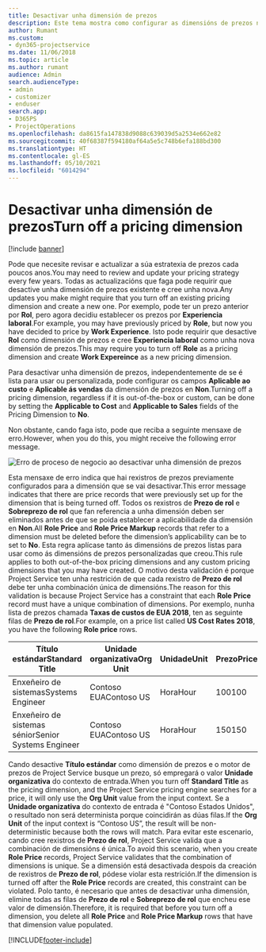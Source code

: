 ```yaml
---
title: Desactivar unha dimensión de prezos
description: Este tema mostra como configurar as dimensións de prezos na solución Project Service.
author: Rumant
ms.custom:
- dyn365-projectservice
ms.date: 11/06/2018
ms.topic: article
ms.author: rumant
audience: Admin
search.audienceType:
- admin
- customizer
- enduser
search.app:
- D365PS
- ProjectOperations
ms.openlocfilehash: da8615fa147838d9088c639039d5a2534e662e82
ms.sourcegitcommit: 40f68387f594180af64a5e5c748b6efa188bd300
ms.translationtype: HT
ms.contentlocale: gl-ES
ms.lasthandoff: 05/10/2021
ms.locfileid: "6014294"
---
```

# <a name="turn-off-a-pricing-dimension"></a><span data-ttu-id="1586c-103">Desactivar unha dimensión de prezos</span><span class="sxs-lookup"><span data-stu-id="1586c-103">Turn off a pricing dimension</span></span>

[!include [banner](../includes/psa-now-project-operations.md)]

<span data-ttu-id="1586c-104">Pode que necesite revisar e actualizar a súa estratexia de prezos cada poucos anos.</span><span class="sxs-lookup"><span data-stu-id="1586c-104">You may need to review and update your pricing strategy every few years.</span></span> <span data-ttu-id="1586c-105">Todas as actualizacións que faga pode requirir que desactive unha dimensión de prezos existente e cree unha nova.</span><span class="sxs-lookup"><span data-stu-id="1586c-105">Any updates you make might require that you turn off an existing pricing dimension and create a new one.</span></span> <span data-ttu-id="1586c-106">Por exemplo, pode ter un prezo anterior por **Rol**, pero agora decidiu establecer os prezos por **Experiencia laboral**.</span><span class="sxs-lookup"><span data-stu-id="1586c-106">For example, you may have previously priced by **Role**, but now you have decided to price by **Work Experience**.</span></span> <span data-ttu-id="1586c-107">Isto pode requirir que desactive **Rol** como dimensión de prezos e cree **Experiencia laboral** como unha nova dimensión de prezos.</span><span class="sxs-lookup"><span data-stu-id="1586c-107">This may require you to turn off **Role** as a pricing dimension and create **Work Expereince** as a new pricing dimension.</span></span> 

<span data-ttu-id="1586c-108">Para desactivar unha dimensión de prezos, independentemente de se é lista para usar ou personalizada, pode configurar os campos **Aplicable ao custo** e **Aplicable ás vendas** da dimensión de prezos en **Non**.</span><span class="sxs-lookup"><span data-stu-id="1586c-108">Turning off a pricing dimension, regardless if it is out-of-the-box or custom, can be done by setting the **Applicable to Cost** and **Applicable to Sales** fields of the Pricing Dimension to **No**.</span></span>

<span data-ttu-id="1586c-109">Non obstante, cando faga isto, pode que reciba a seguinte mensaxe de erro.</span><span class="sxs-lookup"><span data-stu-id="1586c-109">However, when you do this, you might receive the following error message.</span></span>

![Erro de proceso de negocio ao desactivar unha dimensión de prezos](media/Business-Process-Error.png)


<span data-ttu-id="1586c-111">Esta mensaxe de erro indica que hai rexistros de prezos previamente configurados para a dimensión que se vai desactivar.</span><span class="sxs-lookup"><span data-stu-id="1586c-111">This error message indicates that there are price records that were previously set up for the dimension that is being turned off.</span></span> <span data-ttu-id="1586c-112">Todos os rexistros de **Prezo de rol** e **Sobreprezo de rol** que fan referencia a unha dimensión deben ser eliminados antes de que se poida establecer a aplicabilidade da dimensión en **Non**.</span><span class="sxs-lookup"><span data-stu-id="1586c-112">All **Role Price** and **Role Price Markup** records that refer to a dimension must be deleted before the dimension’s applicability can be to set to **No**.</span></span> <span data-ttu-id="1586c-113">Esta regra aplícase tanto ás dimensións de prezos listas para usar como ás dimensións de prezos personalizadas que creou.</span><span class="sxs-lookup"><span data-stu-id="1586c-113">This rule applies to both out-of-the-box pricing dimensions and any custom pricing dimensions that you may have created.</span></span> <span data-ttu-id="1586c-114">O motivo desta validación é porque Project Service ten unha restrición de que cada rexistro de **Prezo de rol** debe ter unha combinación única de dimensións.</span><span class="sxs-lookup"><span data-stu-id="1586c-114">The reason for this validation is because Project Service has a constraint that each **Role Price** record must have a unique combination of dimensions.</span></span> <span data-ttu-id="1586c-115">Por exemplo, nunha lista de prezos chamada **Taxas de custos de EUA 2018**, ten as seguinte filas de **Prezo de rol**.</span><span class="sxs-lookup"><span data-stu-id="1586c-115">For example, on a price list called **US Cost Rates 2018**, you have the following **Role price** rows.</span></span> 

| <span data-ttu-id="1586c-116">Título estándar</span><span class="sxs-lookup"><span data-stu-id="1586c-116">Standard Title</span></span>         | <span data-ttu-id="1586c-117">Unidade organizativa</span><span class="sxs-lookup"><span data-stu-id="1586c-117">Org Unit</span></span>    |<span data-ttu-id="1586c-118">Unidade</span><span class="sxs-lookup"><span data-stu-id="1586c-118">Unit</span></span>   |<span data-ttu-id="1586c-119">Prezo</span><span class="sxs-lookup"><span data-stu-id="1586c-119">Price</span></span>  |<span data-ttu-id="1586c-120">Moeda</span><span class="sxs-lookup"><span data-stu-id="1586c-120">Currency</span></span>  |
| -----------------------|-------------|-------|-------|----------|
| <span data-ttu-id="1586c-121">Enxeñeiro de sistemas</span><span class="sxs-lookup"><span data-stu-id="1586c-121">Systems Engineer</span></span>|<span data-ttu-id="1586c-122">Contoso EUA</span><span class="sxs-lookup"><span data-stu-id="1586c-122">Contoso US</span></span>|<span data-ttu-id="1586c-123">Hora</span><span class="sxs-lookup"><span data-stu-id="1586c-123">Hour</span></span>| <span data-ttu-id="1586c-124">100</span><span class="sxs-lookup"><span data-stu-id="1586c-124">100</span></span>|<span data-ttu-id="1586c-125">USD</span><span class="sxs-lookup"><span data-stu-id="1586c-125">USD</span></span>|
| <span data-ttu-id="1586c-126">Enxeñeiro de sistemas sénior</span><span class="sxs-lookup"><span data-stu-id="1586c-126">Senior Systems Engineer</span></span>|<span data-ttu-id="1586c-127">Contoso EUA</span><span class="sxs-lookup"><span data-stu-id="1586c-127">Contoso US</span></span>|<span data-ttu-id="1586c-128">Hora</span><span class="sxs-lookup"><span data-stu-id="1586c-128">Hour</span></span>| <span data-ttu-id="1586c-129">150</span><span class="sxs-lookup"><span data-stu-id="1586c-129">150</span></span>| <span data-ttu-id="1586c-130">USD</span><span class="sxs-lookup"><span data-stu-id="1586c-130">USD</span></span>|


<span data-ttu-id="1586c-131">Cando desactive **Título estándar** como dimensión de prezos e o motor de prezos de Project Service busque un prezo, só empregará o valor **Unidade organizativa** do contexto de entrada.</span><span class="sxs-lookup"><span data-stu-id="1586c-131">When you turn off **Standard Title** as the pricing dimension, and the Project Service pricing engine searches for a price, it will only use the **Org Unit** value from the input context.</span></span> <span data-ttu-id="1586c-132">Se a **Unidade organizativa** do contexto de entrada é "Contoso Estados Unidos", o resultado non será determinista porque coincidirán as dúas filas.</span><span class="sxs-lookup"><span data-stu-id="1586c-132">If the **Org Unit** of the input context is “Contoso US”, the result will be non-deterministic because both the rows will match.</span></span> <span data-ttu-id="1586c-133">Para evitar este escenario, cando cree rexistros de **Prezo de rol**, Project Service valida que a combinación de dimensións é única.</span><span class="sxs-lookup"><span data-stu-id="1586c-133">To avoid this scenario, when you create **Role Price** records, Project Service validates that the combination of dimensions is unique.</span></span> <span data-ttu-id="1586c-134">Se a dimensión está desactivada despois da creación de rexistros de **Prezo de rol**, pódese violar esta restrición.</span><span class="sxs-lookup"><span data-stu-id="1586c-134">If the dimension is turned off after the **Role Price** records are created, this constraint can be violated.</span></span> <span data-ttu-id="1586c-135">Polo tanto, é necesario que antes de desactivar unha dimensión, elimine todas as filas de **Prezo de rol** e **Sobreprezo de rol** que encheu ese valor de dimensión.</span><span class="sxs-lookup"><span data-stu-id="1586c-135">Therefore, it is required that before you turn off a dimension, you delete all **Role Price** and **Role Price Markup** rows that have that dimension value populated.</span></span>



[!INCLUDE[footer-include](../includes/footer-banner.md)]